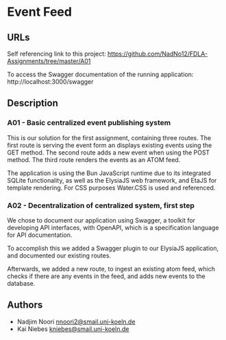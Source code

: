 # Event Feed

## URLs

Self referencing link to this project: https://github.com/NadNo12/FDLA-Assignments/tree/master/A01

To access the Swagger documentation of the running application: http://localhost:3000/swagger 

## Description

### A01 - Basic centralized event publishing system 

This is our solution for the first assignment, containing three routes. The first route is serving the event form an displays existing events using the GET method. The second route adds a new event when using the POST method. The third route renders the events as an ATOM feed. 

The application is using the Bun JavaScript runtime due to its integrated SQLite functionality, as well as the ElysiaJS web framework, and EtaJS for template rendering. For CSS purposes Water.CSS is used and referenced. 

### A02 - Decentralization of centralized system, first step

We chose to document our application using Swagger, a toolkit for developing API interfaces, with OpenAPI, which is a specification language for API documentation.

To accomplish this we added a Swagger plugin to our ElysiaJS application, and documented our existing routes.

Afterwards, we added a new route, to ingest an existing atom feed, which checks if there are any events in the feed, and adds new events to the database.

## Authors

- Nadjim Noori <nnoori2@smail.uni-koeln.de>
- Kai Niebes <kniebes@smail.uni-koeln.de>
